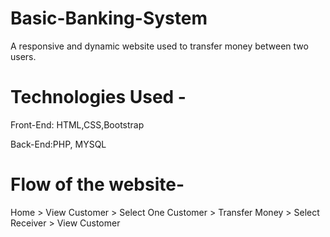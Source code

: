 # Basic-Banking-System
A responsive and dynamic website used to transfer money between two users.

# Technologies Used -
Front-End: HTML,CSS,Bootstrap

Back-End:PHP, MYSQL

# Flow of the website-
Home > View Customer > Select One Customer > Transfer Money > Select Receiver > View Customer







